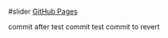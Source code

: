 #slider
[GitHub Pages](https://tsharon-byte.github.io/slider/)

commit after test commit
test commit to revert
